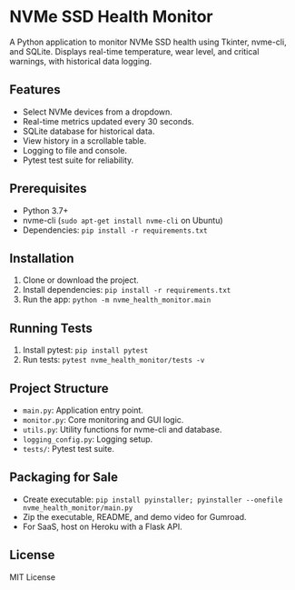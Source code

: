 # NVMe SSD Health Monitor

A Python application to monitor NVMe SSD health using Tkinter, nvme-cli, and SQLite. Displays real-time temperature, wear level, and critical warnings, with historical data logging.

## Features
- Select NVMe devices from a dropdown.
- Real-time metrics updated every 30 seconds.
- SQLite database for historical data.
- View history in a scrollable table.
- Logging to file and console.
- Pytest test suite for reliability.

## Prerequisites
- Python 3.7+
- nvme-cli (`sudo apt-get install nvme-cli` on Ubuntu)
- Dependencies: `pip install -r requirements.txt`

## Installation
1. Clone or download the project.
2. Install dependencies: `pip install -r requirements.txt`
3. Run the app: `python -m nvme_health_monitor.main`

## Running Tests
1. Install pytest: `pip install pytest`
2. Run tests: `pytest nvme_health_monitor/tests -v`

## Project Structure
- `main.py`: Application entry point.
- `monitor.py`: Core monitoring and GUI logic.
- `utils.py`: Utility functions for nvme-cli and database.
- `logging_config.py`: Logging setup.
- `tests/`: Pytest test suite.

## Packaging for Sale
- Create executable: `pip install pyinstaller; pyinstaller --onefile nvme_health_monitor/main.py`
- Zip the executable, README, and demo video for Gumroad.
- For SaaS, host on Heroku with a Flask API.

## License
MIT License